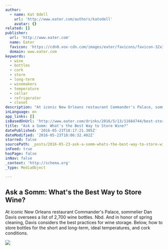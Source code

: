 ```yaml
---
author:
  - name: Kat Odell
    url: 'http://www.eater.com/authors/katodell'
    avatar: {}
related: []
publisher:
  url: 'http://www.eater.com'
  name: Eater
  favicon: 'https://cdn0.vox-cdn.com/images/eater/favicons/favicon-32x32.vddfefb3.png'
  domain: www.eater.com
keywords:
  - wine
  - bottles
  - cork
  - store
  - long-term
  - winemakers
  - temperature
  - cellar
  - refrigerator
  - closet
description: "At iconic New Orleans restaurant Commander's Palace, sommelier Dan Davis oversees a list of 2,700 wine bottles. Nbd. And in honor of spring cleaning, Davis considers the best practices for wine storage. Below, how to store bottles for the short and long-term, ideal temperatures, and cork conditions."
inLanguage: en
app_links: []
isBasedOnUrl: 'http://www.eater.com/drinks/2016/5/13/11664744/best-store-wine-temperature-cool-dark-cork'
title: "Ask a Somm: What's the Best Way to Store Wine?"
datePublished: '2016-05-23T18:17:21.305Z'
dateModified: '2016-05-23T18:06:32.402Z'
starred: false
sourcePath: _posts/2016-05-23-ask-a-somm-whats-the-best-way-to-store-wine.md
inFeed: true
hasPage: false
inNav: false
_context: 'http://schema.org'
_type: MediaObject

---
```

<article style=""><h1>Ask a Somm: What's the Best Way to Store Wine?</h1><p>At iconic New Orleans restaurant Commander's Palace, sommelier Dan Davis oversees a list of 2,700 wine bottles. Nbd. And in honor of spring cleaning, Davis considers the best practices for wine storage. Below, how to store bottles for the short and long-term, ideal temperatures, and cork conditions.</p><img src="https://cdn2.vox-cdn.com/thumbor/Z3Al3YBnMuXTF0j8Y-HdWaLQlMs=/0x52:1000x615/1600x900/cdn0.vox-cdn.com/uploads/chorus_image/image/49581659/shutterstock_230682526-2.0.0.jpg" /></article>
